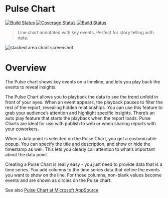 # Pulse Chart
[![Build Status](https://travis-ci.org/Microsoft/powerbi-visuals-pulsechart.svg?branch=master)](https://travis-ci.org/Microsoft/powerbi-visuals-pulsechart) [![Coverage Status](https://coveralls.io/repos/github/Microsoft/powerbi-visuals-pulsechart/badge.svg?branch=master)](https://coveralls.io/github/Microsoft/powerbi-visuals-pulsechart?branch=master) [![Build Status](https://dev.azure.com/customvisuals/public/_apis/build/status/Microsoft.powerbi-visuals-chord)](https://dev.azure.com/customvisuals/public/_build/latest?definitionId=2)

> Line chart annotated with key events. Perfect for story telling with data.

![stacked area chart screenshot](./assets/screenshot2.png)

# Overview

The Pulse chart shows key events on a timeline, and lets you play back the events to reveal insights.

The Pulse Chart allows you to playback the data to see the trend unfold in front of your eyes. When an event appears, the playback pauses to filter the rest of the report, revealing hidden relationships. You can use this feature to grab your audience’s attention and highlight specific insights. There’s an auto play feature that starts the playback when the report loads. Pulse Charts are ideal for use with publish to web or when sharing reports with your coworkers.

When a data point is selected on the Pulse Chart, you get a customizable popup. You can specify the title and description, and show or hide the timestamp as well. This lets you clearly call attention to what’s important about the data point.

Creating a Pulse Chart is really easy - you just need to provide data that is a time series. You add columns to the time series data that define the events you want to show on the line. For those columns, non-blank values become events and are shown as circles on the Pulse chart.

See also [Pulse Chart at Microsoft AppSource](https://appsource.microsoft.com/en-us/product/power-bi-visuals/WA104381006)
